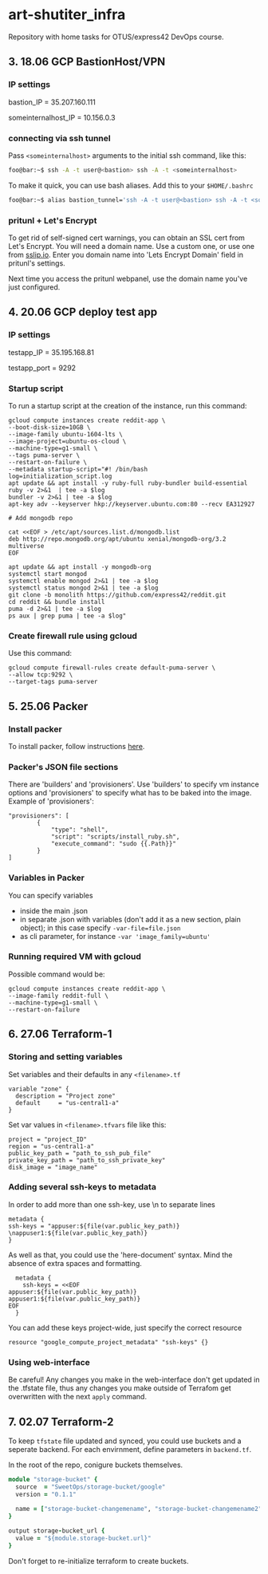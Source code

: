 # art-shutiter_infra

Repository with home tasks for OTUS/express42 DevOps course.

## 3. 18.06 GCP BastionHost/VPN

### IP settings

bastion_IP = 35.207.160.111 

someinternalhost_IP = 10.156.0.3

### connecting via ssh tunnel

Pass `<someinternalhost>` arguments to the initial ssh command, like this:

```bash
foo@bar:~$ ssh -A -t user@<bastion> ssh -A -t <someinternalhost>
```

To make it quick, you can use bash aliases. Add this to your `$HOME/.bashrc`

```bash
foo@bar:~$ alias bastion_tunnel='ssh -A -t user@<bastion> ssh -A -t <someinternalhost>'
```

### pritunl + Let's Encrypt

To get rid of self-signed cert warnings, you can obtain an SSL cert from Let's Encrypt.
You will need a domain name. Use a custom one, or use one from [sslip.io](https://sslip.io/).
Enter you domain name into 'Lets Encrypt Domain' field in pritunl's settings.

Next time you access the pritunl webpanel, use the domain name you've just configured.

## 4. 20.06 GCP deploy test app

### IP settings

testapp_IP = 35.195.168.81

testapp_port = 9292

### Startup script

To run a startup script at the creation of the instance, run this command:

```shell
gcloud compute instances create reddit-app \
--boot-disk-size=10GB \
--image-family ubuntu-1604-lts \
--image-project=ubuntu-os-cloud \
--machine-type=g1-small \
--tags puma-server \
--restart-on-failure \
--metadata startup-script="#! /bin/bash
log=initialization_script.log
apt update && apt install -y ruby-full ruby-bundler build-essential
ruby -v 2>&1  | tee -a $log
bundler -v 2>&1 | tee -a $log
apt-key adv --keyserver hkp://keyserver.ubuntu.com:80 --recv EA312927

# Add mongodb repo

cat <<EOF > /etc/apt/sources.list.d/mongodb.list
deb http://repo.mongodb.org/apt/ubuntu xenial/mongodb-org/3.2 multiverse
EOF

apt update && apt install -y mongodb-org
systemctl start mongod
systemctl enable mongod 2>&1 | tee -a $log
systemctl status mongod 2>&1 | tee -a $log
git clone -b monolith https://github.com/express42/reddit.git
cd reddit && bundle install
puma -d 2>&1 | tee -a $log
ps aux | grep puma | tee -a $log"
```

### Create firewall rule using gcloud

Use this command:

```shell
gcloud compute firewall-rules create default-puma-server \
--allow tcp:9292 \
--target-tags puma-server
```

## 5. 25.06 Packer

### Install packer

To install packer, follow instructions [here](https://www.packer.io/intro/getting-started/install.html#precompiled-binaries).

### Packer's JSON file sections

There are 'builders' and 'provisioners'. Use 'builders' to specify vm instance options and 'provisioners' to specify what has to be baked into the image. Example of 'provisioners':

```
"provisioners": [
        {
            "type": "shell",
            "script": "scripts/install_ruby.sh",
            "execute_command": "sudo {{.Path}}"
        }
]
```

### Variables in Packer

You can specify variables
- inside the main .json
- in separate .json with variables (don't add it as a new section, plain object); in this case specify `-var-file=file.json`
- as cli parameter, for instance `-var 'image_family=ubuntu'`

### Running required VM with gcloud

Possible command would be:

```shell
gcloud compute instances create reddit-app \
--image-family reddit-full \
--machine-type=g1-small \
--restart-on-failure
```

## 6. 27.06 Terraform-1

### Storing and setting variables

Set variables and their defaults in any `<filename>.tf`

```
variable "zone" {
  description = "Project zone"
  default     = "us-central1-a"
}
```

Set var values in `<filename>.tfvars` file like this:

```
project = "project_ID"
region = "us-central1-a"
public_key_path = "path_to_ssh_pub_file"
private_key_path = "path_to_ssh_private_key"
disk_image = "image_name"
```

### Adding several ssh-keys to metadata

In order to add more than one ssh-key, use \n to separate lines

```
metadata {
ssh-keys = "appuser:${file(var.public_key_path)} \nappuser1:${file(var.public_key_path)}
}
```

As well as that, you could use the 'here-document' syntax. Mind the absence of extra spaces and formatting.

```
  metadata {
    ssh-keys = <<EOF
appuser:${file(var.public_key_path)}
appuser1:${file(var.public_key_path)}
EOF
  }
```

You can add these keys project-wide, just specify the correct resource

```
resource "google_compute_project_metadata" "ssh-keys" {}
```

### Using web-interface

Be careful! Any changes you make in the web-interface don't get updated in the .tfstate file, thus any changes you make outside of Terrafom get overwritten with the next `apply` command.

## 7. 02.07 Terraform-2

To keep `tfstate` file updated and synced, you could use buckets and a seperate backend. 
For each envirnment, define parameters in `backend.tf`.

In the root of the repo, conigure buckets themselves.

```ruby
module "storage-bucket" {
  source  = "SweetOps/storage-bucket/google"
  version = "0.1.1"
  
  name = ["storage-bucket-changemename", "storage-bucket-changemename2"]
}

output storage-bucket_url {
  value = "${module.storage-bucket.url}"
}
```

Don't forget to re-initialize terraform to create buckets.

